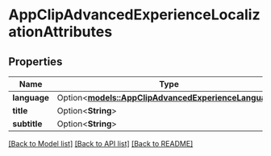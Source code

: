# AppClipAdvancedExperienceLocalizationAttributes

## Properties

Name | Type | Description | Notes
------------ | ------------- | ------------- | -------------
**language** | Option<[**models::AppClipAdvancedExperienceLanguage**](AppClipAdvancedExperienceLanguage.md)> |  | [optional]
**title** | Option<**String**> |  | [optional]
**subtitle** | Option<**String**> |  | [optional]

[[Back to Model list]](../README.md#documentation-for-models) [[Back to API list]](../README.md#documentation-for-api-endpoints) [[Back to README]](../README.md)


